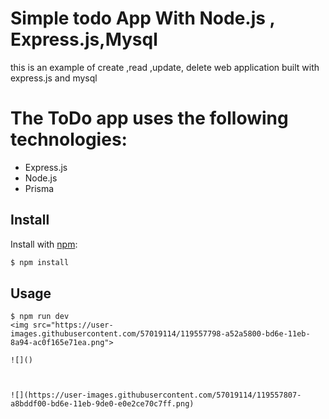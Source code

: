 # Simple todo App With Node.js , Express.js,Mysql 
this is an example of create ,read ,update, delete web application built with express.js and mysql 

# The ToDo app uses the following technologies:
- Express.js
- Node.js
- Prisma

## Install
Install with [npm](https://www.npmjs.com/):

```sh
$ npm install
```


## Usage


```
$ npm run dev
<img src="https://user-images.githubusercontent.com/57019114/119557798-a52a5800-bd6e-11eb-8a94-ac0f165e71ea.png">

![]()



![](https://user-images.githubusercontent.com/57019114/119557807-a8bddf00-bd6e-11eb-9de0-e0e2ce70c7ff.png)

